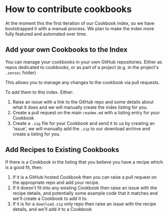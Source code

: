 # How to contribute cookbooks

At the moment this the first iteration of our Cookbook index, so we have bootstrapped it with a manual process. We plan to make the index more fully featured and automated over time.

## Add your own Cookbooks to the Index

You can manage your cookbooks in your own GitHub repositories. Either as repos dedicated to cookbooks, or as part of a project (e.g. in the project's `.sensei` folder)

This allows you to manage any changes to the cookbook via pull requests.

To add them to this index. Either:

1. Raise an issue with a link to the GitHub repo and some details about what it does and we will manually create the index listing for you.
2. Create a pull request on the main `readme.md` with a listing entry for your Cookbook
3. Create a `.zip` file for your Cookbook and send it to us by creating an 'issue', we will manually add the `.zip` to our download archive and create a listing for you.


## Add Recipes to Existing Cookbooks

If there is a Cookbook in the listing that you believe you have a recipe which is a good fit, then:

1. If it is a GitHub hosted Cookbook then you can raise a pull request on the appropriate repo and add your recipe.
2. If it doesn't fit into any existing Cookbook then raise an issue with the recipe details, and potentially some example code that it matches and we'll create a Cookbook to add it to.
3. If it is for a `download.zip` only repo then raise an issue with the recipe details, and we'll add it to a Cookbook
